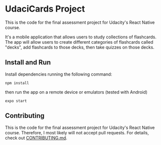 # UdaciCards Project

This is the code for the final assessment project for Udacity's React Native course.

It's a mobile application that allows users to study collections of flashcards. The app will allow users to create different categories of flashcards called "decks", add flashcards to those decks, then take quizzes on those decks.

## Install and Run

Install dependencies running the following command:

```
npm install
```

then run the app on a remote device or emulators (tested with Android)

```
expo start
```

## Contributing

This is the code for the final assessment project for Udacity's React Native course. Therefore, I most likely will not accept pull requests. For details, check out [CONTRIBUTING.md](CONTRIBUTING.md).
